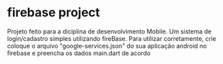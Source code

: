 # firebase project

Projeto feito para a diciplina de desenvolvimento Mobile. Um sistema de login/cadastro simples utilizando fireBase.
Para utilizar corretamente, crie coloque o arquivo "google-services.json" do sua aplicação android no firebase e preencha os dados main.dart de acordo
